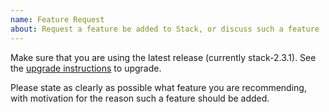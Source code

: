 ```yaml
---
name: Feature Request
about: Request a feature be added to Stack, or discuss such a feature
---
```


Make sure that you are using the latest release (currently stack-2.3.1).
See the [upgrade instructions](http://docs.haskellstack.org/en/stable/install_and_upgrade/#upgrade) to upgrade.

Please state as clearly as possible what feature you are recommending,
with motivation for the reason such a feature should be added.
